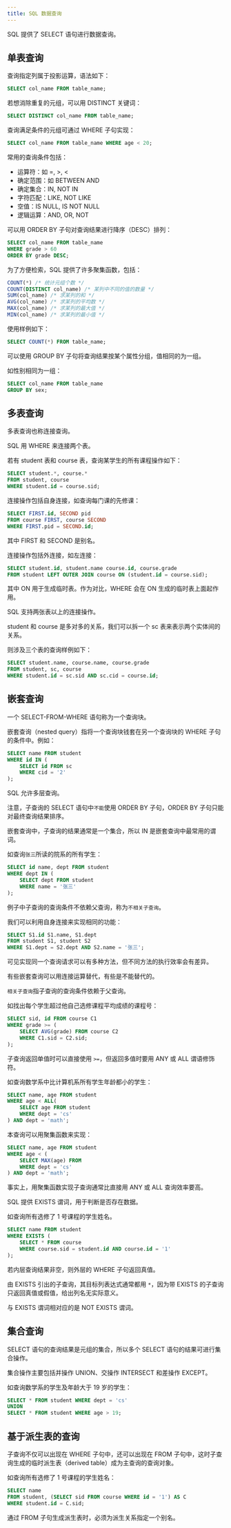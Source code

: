 ```yaml
---
title: SQL 数据查询
---
```


SQL 提供了 SELECT 语句进行数据查询。

## 单表查询

查询指定列属于投影运算，语法如下：

```sql
SELECT col_name FROM table_name; 
```

若想消除重复的元组，可以用 DISTINCT 关键词：

```sql
SELECT DISTINCT col_name FROM table_name;
```

查询满足条件的元组可通过 WHERE 子句实现：

```sql
SELECT col_name FROM table_name WHERE age < 20;
```

常用的查询条件包括：

- 运算符：如 =, >, <
- 确定范围：如 BETWEEN AND
- 确定集合：IN, NOT IN
- 字符匹配：LIKE, NOT LIKE
- 空值：IS NULL, IS NOT NULL
- 逻辑运算：AND, OR, NOT

可以用 ORDER BY 子句对查询结果进行降序（DESC）排列：

```sql
SELECT col_name FROM table_name
WHERE grade > 60
ORDER BY grade DESC;
```

为了方便检索，SQL 提供了许多聚集函数，包括：

```sql
COUNT(*) /* 统计元组个数 */
COUNT(DISTINCT col_name) /* 某列中不同的值的数量 */
SUM(col_name) /* 求某列的和 */
AVG(col_name) /* 求某列的平均数 */
MAX(col_name) /* 求某列的最大值 */
MIN(col_name) /* 求某列的最小值 */
```

使用样例如下：

```sql
SELECT COUNT(*) FROM table_name;
```

可以使用 GROUP BY 子句将查询结果按某个属性分组，值相同的为一组。

如性别相同为一组：

```sql
SELECT col_name FROM table_name
GROUP BY sex;
```

## 多表查询

多表查询也称连接查询。

SQL 用 WHERE 来连接两个表。

若有 student 表和 course 表，查询某学生的所有课程操作如下：

```sql
SELECT student.*, course.*
FROM student, course
WHERE student.id = course.sid;
```

连接操作包括自身连接，如查询每门课的先修课：

```sql
SELECT FIRST.id, SECOND pid
FROM course FIRST, course SECOND
WHERE FIRST.pid = SECOND.id;
```

其中 FIRST 和 SECOND 是别名。

连接操作包括外连接，如左连接：

```sql
SELECT student.id, student.name course.id, course.grade
FROM student LEFT OUTER JOIN course ON (student.id = course.sid);
```

其中 ON 用于生成临时表。作为对比，WHERE 会在 ON 生成的临时表上面起作用。

SQL 支持两张表以上的连接操作。

student 和 course 是多对多的关系，我们可以拆一个 sc 表来表示两个实体间的关系。

则涉及三个表的查询样例如下：

```sql
SELECT student.name, course.name, course.grade
FROM student, sc, course
WHERE student.id = sc.sid AND sc.cid = course.id;
```

## 嵌套查询

一个 SELECT-FROM-WHERE 语句称为一个查询块。

嵌套查询（nested query）指将一个查询块钱套在另一个查询块的 WHERE 子句的条件中。例如：

```sql
SELECT name FROM student
WHERE id IN (
    SELECT id FROM sc 
    WHERE cid = '2'
);
```

SQL 允许多层查询。

注意，子查询的 SELECT 语句中`不能`使用 ORDER BY 子句，ORDER BY 子句只能对最终查询结果排序。

嵌套查询中，子查询的结果通常是一个集合，所以 IN 是嵌套查询中最常用的谓词。

如查询`张三`所读的院系的所有学生：

```sql
SELECT id name, dept FROM student
WHERE dept IN (
    SELECT dept FROM student
    WHERE name = '张三'
);
```

例子中子查询的查询条件不依赖父查询，称为`不相关子查询`。

我们可以利用自身连接来实现相同的功能：

```sql
SELECT S1.id S1.name, S1.dept
FROM student S1, student S2
WHERE S1.dept = S2.dept AND S2.name = '张三';
```

可见实现同一个查询请求可以有多种方法，但不同方法的执行效率会有差异。

有些嵌套查询可以用连接运算替代，有些是不能替代的。

`相关子查询`指子查询的查询条件依赖于父查询。

如找出每个学生超过他自己选修课程平均成绩的课程号：

```sql
SELECT sid, id FROM course C1
WHERE grade >= (
    SELECT AVG(grade) FROM course C2
    WHERE C1.sid = C2.sid;
);
```

子查询返回单值时可以直接使用 `>=`，但返回多值时要用 ANY 或 ALL 谓语修饰符。

如查询数学系中比计算机系所有学生年龄都小的学生：

```sql
SELECT name, age FROM student
WHERE age < ALL(
    SELECT age FROM student
    WHERE dept = 'cs'
) AND dept = 'math';
```

本查询可以用聚集函数来实现：

```sql
SELECT name, age FROM student
WHERE age < (
    SELECT MAX(age) FROM
    WHERE dept = 'cs'
) AND dept = 'math';
```

事实上，用聚集函数实现子查询通常比直接用 ANY 或 ALL 查询效率要高。

SQL 提供 EXISTS 谓词，用于判断是否存在数据。

如查询所有选修了 1 号课程的学生姓名。

```sql
SELECT name FROM student
WHERE EXISTS (
    SELECT * FROM course
    WHERE course.sid = student.id AND course.id = '1'
);
```

若内层查询结果非空，则外层的 WHERE 子句返回真值。

由 EXISTS 引出的子查询，其目标列表达式通常都用 `*`，因为带 EXISTS 的子查询只返回真值或假值，给出列名无实际意义。

与 EXISTS 谓词相对应的是 NOT EXISTS 谓词。

## 集合查询

SELECT 语句的查询结果是元组的集合，所以多个 SELECT 语句的结果可进行集合操作。

集合操作主要包括并操作 UNION、交操作 INTERSECT 和差操作 EXCEPT。

如查询数学系的学生及年龄大于 19 岁的学生：

```sql
SELECT * FROM student WHERE dept = 'cs'
UNION
SELECT * FROM student WHERE age > 19;
```

## 基于派生表的查询

子查询不仅可以出现在 WHERE 子句中，还可以出现在 FROM 子句中，这时子查询生成的临时派生表（derived table）成为主查询的查询对象。

如查询所有选修了 1 号课程的学生姓名：

```sql
SELECT name
FROM student, (SELECT sid FROM course WHERE id = '1') AS C
WHERE student.id = C.sid;
```

通过 FROM 子句生成派生表时，必须为派生关系指定一个别名。
